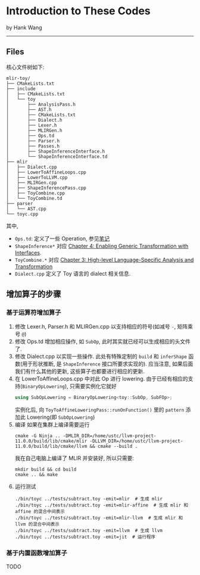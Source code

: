 # Introduction to These Codes

by Hank Wang

---

## Files

核心文件树如下:
```tree
mlir-toy/
├── CMakeLists.txt
├── include
│   ├── CMakeLists.txt
│   └── toy
│       ├── AnalysisPass.h
│       ├── AST.h
│       ├── CMakeLists.txt
│       ├── Dialect.h
│       ├── Lexer.h
│       ├── MLIRGen.h
│       ├── Ops.td
│       ├── Parser.h
│       ├── Passes.h
│       ├── ShapeInferenceInterface.h
│       └── ShapeInferenceInterface.td
├── mlir
│   ├── Dialect.cpp
│   ├── LowerToAffineLoops.cpp
│   ├── LowerToLLVM.cpp
│   ├── MLIRGen.cpp
│   ├── ShapeInferencePass.cpp
│   ├── ToyCombine.cpp
│   └── ToyCombine.td
├── parser
│   └── AST.cpp
└── toyc.cpp
```

其中, 
- `Ops.td`: 定义了一些 Operation, 参见[笔记](https://rabbitwhite1.github.io/posts/llvm/2021-1-23-MLIR_ODS.html)
- `ShapeInference*` 对应 [Chapter 4: Enabling Generic Transformation with Interfaces](https://mlir.llvm.org/docs/Tutorials/Toy/Ch-4/).
- `ToyCombine.*` 对应 [Chapter 3: High-level Language-Specific Analysis and Transformation](https://mlir.llvm.org/docs/Tutorials/Toy/Ch-3/)
- `Dialect.cpp` 定义了 Toy 语言的 dialect 相关信息.


## 增加算子的步骤

### 基于运算符增加算子

1. 修改 Lexer.h, Parser.h 和 MLIRGen.cpp 以支持相应的符号(如减号 `-`, 矩阵乘号 `@`)
2. 修改 Ops.td 增加相应操作, 如 `SubOp`, 此时其实就已经可以生成相应的头文件了.
3. 修改 Dialect.cpp 以实现一些操作. 此处有特殊定制的 `build` 和 `inferShape` 函数(用于形状推断, 是 `ShapeInference` 接口所要求实现的). 应当注意, 如果后面我们有什么其他的更新, 这些算子也都要进行相应的更新.
4. 在 LowerToAffineLoops.cpp 中对此 Op 进行 lowering. 由于已经有相应的支持(`BinaryOpLowering`), 只需要实例化它就好
    ```cpp
    using SubOpLowering = BinaryOpLowering<toy::SubOp, SubFOp>;
    ```
    实例化后, 向 `ToyToAffineLoweringPass::runOnFunction()` 里的 `pattern` 添加此 Lowering(即 `SubOpLowering`)
5. 编译
    如果在集群上编译需要运行
    ```shell
    cmake -G Ninja .. -DMLIR_DIR=/home/ustc/llvm-project-11.0.0/build/lib/cmake/mlir -DLLVM_DIR=/home/ustc/llvm-project-11.0.0/build/lib/cmake/llvm && cmake --build .
    ```
    我在自己电脑上编译了 MLIR 并安装好, 所以只需要:
    ```shell
    mkdir build && cd build
    cmake .. && make
6. 运行测试
    ```
    ./bin/toyc ../tests/subtract.toy -emit=mlir  # 生成 mlir
    ./bin/toyc ../tests/subtract.toy -emit=mlir-affine  # 生成 mlir 和 affine 的混合中间表示
    ./bin/toyc ../tests/subtract.toy -emit=mlir-llvm  # 生成 mlir 和 llvm 的混合中间表示
    ./bin/toyc ../tests/subtract.toy -emit=llvm  # 生成 llvm
    ./bin/toyc ../tests/subtract.toy -emit=jit  # 运行程序
    ```

### 基于内置函数增加算子

TODO